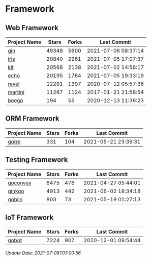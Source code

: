 # Framework

## Web Framework
| Project Name | Stars | Forks | Last Commit |
| ------------ | ----- | ----- | ----------- |
| [gin](https://github.com/gin-gonic/gin) | 49348 | 5600 | 2021-07-06 08:37:14 |
| [iris](https://github.com/kataras/iris) | 20840 | 2261 | 2021-07-05 17:07:37 |
| [kit](https://github.com/go-kit/kit) | 20568 | 2138 | 2021-07-02 14:58:17 |
| [echo](https://github.com/labstack/echo) | 20195 | 1784 | 2021-07-05 19:33:19 |
| [revel](https://github.com/revel/revel) | 12291 | 1397 | 2020-07-12 05:57:36 |
| [martini](https://github.com/go-martini/martini) | 11267 | 1124 | 2017-01-21 21:58:54 |
| [beego](https://github.com/astaxie/beego) | 194 | 55 | 2020-12-13 11:36:23 |

## ORM Framework
| Project Name | Stars | Forks | Last Commit |
| ------------ | ----- | ----- | ----------- |
| [gorm](https://github.com/jinzhu/gorm) | 331 | 104 | 2021-05-21 23:39:31 |

## Testing Framework
| Project Name | Stars | Forks | Last Commit |
| ------------ | ----- | ----- | ----------- |
| [goconvey](https://github.com/smartystreets/goconvey) | 6475 | 476 | 2021-04-27 05:44:01 |
| [ginkgo](https://github.com/onsi/ginkgo) | 4913 | 442 | 2021-06-02 18:34:18 |
| [goblin](https://github.com/franela/goblin) | 803 | 73 | 2021-05-19 01:27:13 |

## IoT Framework
| Project Name | Stars | Forks | Last Commit |
| ------------ | ----- | ----- | ----------- |
| [gobot](https://github.com/hybridgroup/gobot) | 7224 | 907 | 2020-12-01 09:54:44 |

*Update Date: 2021-07-08T07:00:56*